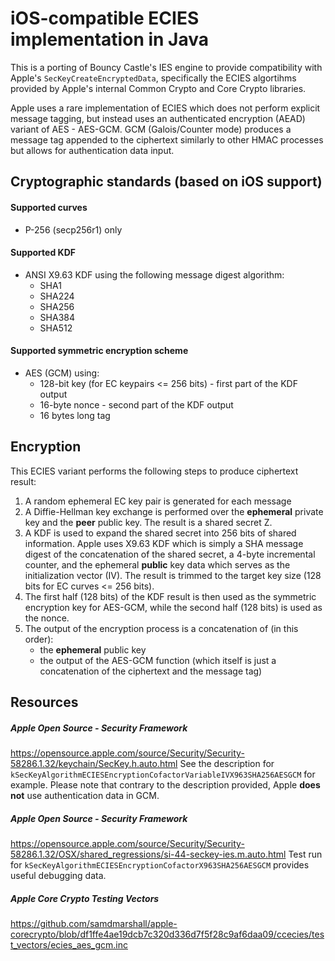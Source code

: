 # iOS-compatible ECIES implementation in Java

This is a porting of Bouncy Castle's IES engine to provide compatibility with Apple's `SecKeyCreateEncryptedData`, specifically the ECIES algortihms provided by Apple's internal Common Crypto and Core Crypto libraries.

Apple uses a rare implementation of ECIES which does not perform explicit message tagging, but instead uses an authenticated encryption (AEAD) variant of AES - AES-GCM. GCM (Galois/Counter mode) produces a message tag appended to the ciphertext similarly to other HMAC processes but allows for authentication data input.

## Cryptographic standards (based on iOS support)
#### Supported curves
- P-256 (secp256r1) only

#### Supported KDF
- ANSI X9.63 KDF using the following message digest algorithm:
  - SHA1
  - SHA224
  - SHA256
  - SHA384
  - SHA512
  
#### Supported symmetric encryption scheme
- AES (GCM) using:
  - 128-bit key (for EC keypairs <= 256 bits) - first part of the KDF output
  - 16-byte nonce - second part of the KDF output
  - 16 bytes long tag


## Encryption
This ECIES variant performs the following steps to produce ciphertext result:
1. A random ephemeral EC key pair is generated for each message
2. A Diffie-Hellman key exchange is performed over the **ephemeral** private key and the **peer** public key. The result is a shared secret Z.
3. A KDF is used to expand the shared secret into 256 bits of shared information. Apple uses X9.63 KDF which is simply a SHA message digest of the concatenation of the shared secret, a 4-byte incremental counter, and the ephemeral **public** key data which serves as the initialization vector (IV). The result is trimmed to the target key size (128 bits for EC curves <= 256 bits).
4. The first half (128 bits) of the KDF result is then used as the symmetric encryption key for AES-GCM, while the second half (128 bits) is used as the nonce. 
5. The output of the encryption process is a concatenation of (in this order):
   - the **ephemeral** public key
   - the output of the AES-GCM function (which itself is just a concatenation of the ciphertext and the message tag)


## Resources
##### Apple Open Source - Security Framework
https://opensource.apple.com/source/Security/Security-58286.1.32/keychain/SecKey.h.auto.html
See the description for `kSecKeyAlgorithmECIESEncryptionCofactorVariableIVX963SHA256AESGCM` for example.
Please note that contrary to the description provided, Apple **does not** use authentication data in GCM.

##### Apple Open Source - Security Framework
https://opensource.apple.com/source/Security/Security-58286.1.32/OSX/shared_regressions/si-44-seckey-ies.m.auto.html
Test run for `kSecKeyAlgorithmECIESEncryptionCofactorX963SHA256AESGCM` provides useful debugging data.

##### Apple Core Crypto Testing Vectors
https://github.com/samdmarshall/apple-corecrypto/blob/df1ffe4ae19dcb7c320d336d7f5f28c9af6daa09/ccecies/test_vectors/ecies_aes_gcm.inc
